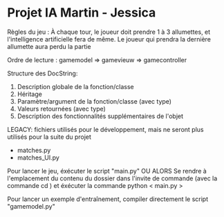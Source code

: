 # Projet IA Martin - Jessica

Règles du jeu :
 À chaque tour, le joueur doit prendre 1 à 3 allumettes, et l'intelligence artificielle fera de même.
 Le joueur qui prendra la dernière allumette aura perdu la partie

Ordre de lecture :
 gamemodel => gamevieuw => gamecontroller

 Structure des DocString:

 1) Description globale de la fonction/classe
 2) Héritage
 3) Paramètre/argument de la fonction/classe (avec type)
 4) Valeurs retournées (avec type)
 5) Description des fonctionnalités supplémentaires de l'objet

LEGACY: 
fichiers utilisés pour le développement, mais ne seront plus utilisés pour la suite du projet
 - matches.py
 - matches_UI.py

Pour lancer le jeu, éxécuter le script "main.py"
OU ALORS 
Se rendre à l'emplacement du contenu du dossier dans l'invite de commande (avec la commande cd ) et éxécuter la commande python < main.py >


Pour lancer un exemple d'entraînement, compiler directement le script "gamemodel.py"
